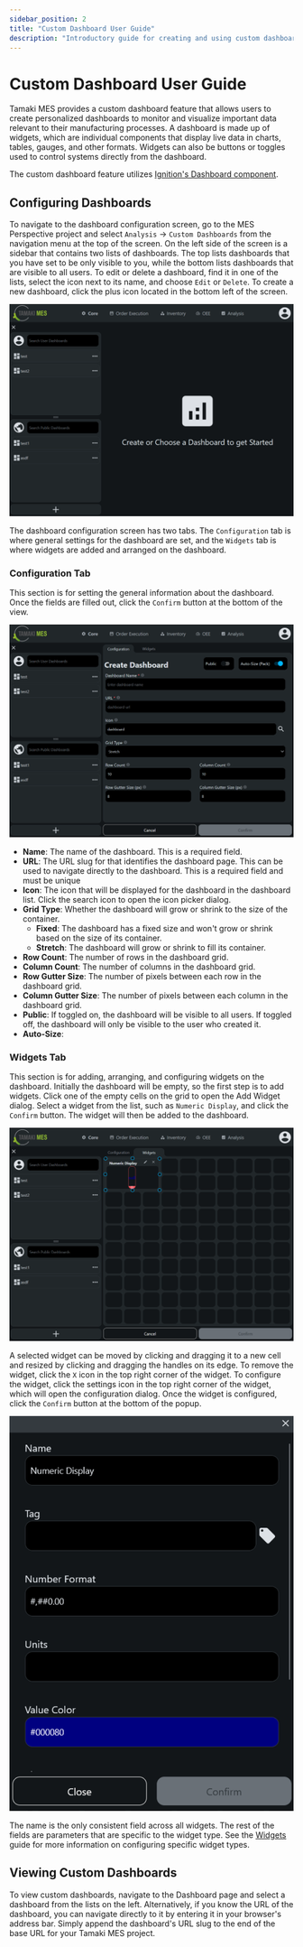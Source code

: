 ```yaml
---
sidebar_position: 2
title: "Custom Dashboard User Guide"
description: "Introductory guide for creating and using custom dashboards"
---
```


# Custom Dashboard User Guide

Tamaki MES provides a custom dashboard feature that allows users to create personalized dashboards to monitor and 
visualize important data relevant to their manufacturing processes. A dashboard is made up of widgets, which are 
individual components that display live data in charts, tables, gauges, and other formats. Widgets can also be buttons 
or toggles used to control systems directly from the dashboard.

The custom dashboard feature utilizes [Ignition's Dashboard component](https://www.docs.inductiveautomation.com/docs/8.1/appendix/components/perspective-components/perspective-display-palette/perspective-dashboard).

## Configuring Dashboards

To navigate to the dashboard configuration screen, go to the MES Perspective project and select `Analysis` →
`Custom Dashboards` from the navigation menu at the top of the screen. On the left side of the screen is a sidebar that 
contains two lists of dashboards. The top lists dashboards that you have set to be only visible to you, while the bottom 
lists dashboards that are visible to all users. To edit or delete a dashboard, find it in one of the lists, select the
icon next to its name, and choose `Edit` or `Delete`. To create a new dashboard, click the plus icon located in the 
bottom left of the screen.

![dashboard_screen.png](../../../static/img/docs/user-guides/dashboard-guide/dashboard_screen.png)

The dashboard configuration screen has two tabs. The `Configuration` tab is where general settings for the dashboard are 
set, and the `Widgets` tab is where widgets are added and arranged on the dashboard.

### Configuration Tab

This section is for setting the general information about the dashboard. Once the fields are filled out, click the 
`Confirm` button at the bottom of the view.

![dashboard_create_screen.png](../../../static/img/docs/user-guides/dashboard-guide/dashboard_create_screen.png)

- **Name**: The name of the dashboard. This is a required field.
- **URL**: The URL slug for that identifies the dashboard page. This can be used to navigate directly to the dashboard. 
This is a required field and must be unique
- **Icon**: The icon that will be displayed for the dashboard in the dashboard list. Click the search icon to open the 
icon picker dialog.
- **Grid Type**: Whether the dashboard will grow or shrink to the size of the container.
  - **Fixed**: The dashboard has a fixed size and won't grow or shrink based on the size of its container.
  - **Stretch**: The dashboard will grow or shrink to fill its container.
- **Row Count**: The number of rows in the dashboard grid.
- **Column Count**: The number of columns in the dashboard grid.
- **Row Gutter Size**: The number of pixels between each row in the dashboard grid.
- **Column Gutter Size**: The number of pixels between each column in the dashboard grid.
- **Public**: If toggled on, the dashboard will be visible to all users. If toggled off, the dashboard will only be 
visible to the user who created it.
- **Auto-Size**: <!-- TODO figure out what pack does-->

### Widgets Tab

This section is for adding, arranging, and configuring widgets on the dashboard. Initially the dashboard will be empty,
so the first step is to add widgets. Click one of the empty cells on the grid to open the Add Widget dialog. Select a
widget from the list, such as `Numeric Display`, and click the `Confirm` button. The widget will then be added to the 
dashboard. 

![dashboard_widget_numeric_display.png](../../../static/img/docs/user-guides/dashboard-guide/dashboard_widget_numeric_display.png)

A selected widget can be moved by clicking and dragging it to a new cell and resized by clicking and dragging the 
handles on its edge. To remove the widget, click the `X` icon in the top right corner of the 
widget. To configure the widget, click the settings icon in the top right corner of the widget, which will open the 
configuration dialog. Once the widget is configured, click the `Confirm` button at the bottom of the popup.

![widget_parameter_config.png](../../../static/img/docs/user-guides/dashboard-guide/widget_parameter_config.png)

The name is the only consistent field across all widgets. The rest of the fields are parameters that are specific to the
widget type. See the [Widgets](widgets) guide for more information on configuring specific widget types.

## Viewing Custom Dashboards

To view custom dashboards, navigate to the Dashboard page and select a dashboard from the lists on the left.
Alternatively, if you know the URL of the dashboard, you can navigate directly to it by entering it in your browser's 
address bar. Simply append the dashboard's URL slug to the end of the base URL for your Tamaki MES project.




